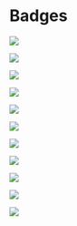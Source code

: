 # Badges

![](https://badge.fury.io/foo-package)

![](https://badges.github.io/foo-package)

![](https://badges.gitter.im/foo-package)

![](https://ci.testling.com/foo-package)

![](https://coveralls.io/foo-package)

![](https://david-dm.org/foo-package)

![](https://img.shields.io/foo-package)

![](https://nodei.co/foo-package)

![](https://saucelabs.com/foo-package)

![](https://secure.travis-ci.org/foo-package)

![](https://travis-ci.org/foo-package)
